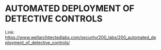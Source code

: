 # AUTOMATED DEPLOYMENT OF DETECTIVE CONTROLS

Link: https://www.wellarchitectedlabs.com/security/200_labs/200_automated_deployment_of_detective_controls/